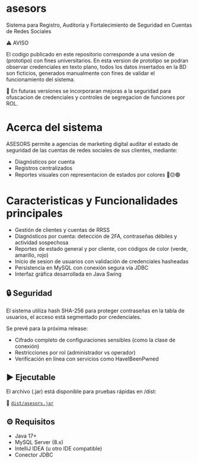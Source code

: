 # asesors
Sistema para Registro, Auditoría y Fortalecimiento de Seguridad en Cuentas de Redes Sociales

⚠️ AVISO 

El codigo publicado en este repositorio corresponde a una vesion de (prototipo) con fines universitarios.
En esta version de prototipo se podran observar credenciales en texto plano, todos los datos insertados en la BD son ficticios, generados manualmente con fines de validar el funcionamiento del sistema.

​🎯 En futuras versiones se incorporaran mejoras a la seguridad para ofuscacion de credenciales y controles de segregacion de funciones por ROL.       


# Acerca del sistema 
ASESORS permite a agencias de marketing digital auditar el estado de seguridad de las cuentas de redes sociales de sus clientes, mediante:
- Diagnósticos por cuenta
- Registros centralizados 
- Reportes visuales con representacion de estados por colores 🔴🟡​🟢

# Caracteristicas y Funcionalidades principales

- Gestión de clientes y cuentas de RRSS
- Diagnósticos por cuenta: detección de 2FA, contraseñas débiles y actividad sospechosa
- Reportes de estado general y por cliente, con códigos de color (verde, amarillo, rojo)
- Inicio de sesion de usuarios con validación de credenciales hasheadas
- Persistencia en MySQL con conexión segura vía JDBC
- Interfaz gráfica desarrollada en Java Swing

## 🔒 Seguridad

El sistema utiliza hash SHA-256 para proteger contraseñas en la tabla de usuarios, el acceso está segmentado por credenciales.

Se prevé para la próxima release:
- Cifrado completo de configuraciones sensibles (como la clase de conexión)
- Restricciones por rol (administrador vs operador)
- Verificación en línea con servicios como HaveIBeenPwned

## ▶️ Ejecutable
El archivo (.jar) está disponible para pruebas rápidas en /dist:

🔗 [`dist/asesors.jar`](./dist/asesors.jar)

## ⚙️ Requisitos

- Java 17+
- MySQL Server (8.x)
- IntelliJ IDEA (u otro IDE compatible)
- Conector JDBC